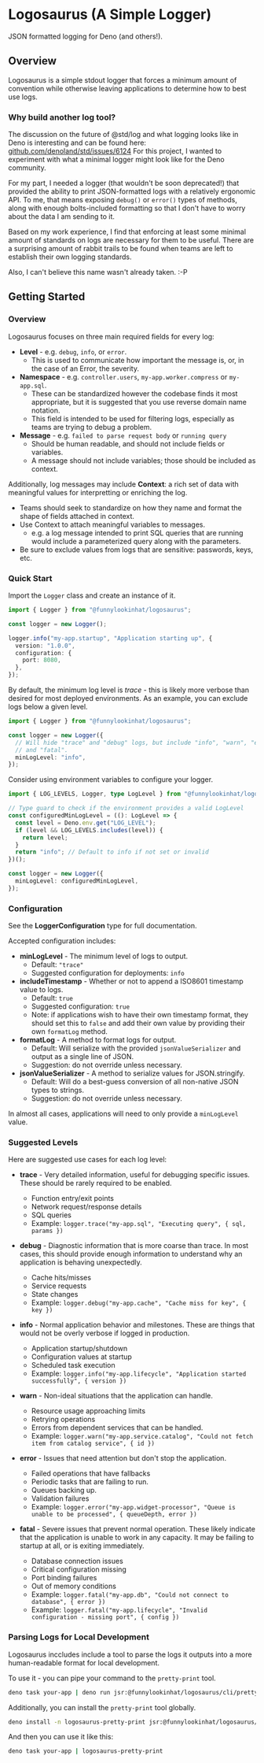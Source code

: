 # Logosaurus (A Simple Logger)

JSON formatted logging for Deno (and others!).

## Overview

Logosaurus is a simple stdout logger that forces a minimum amount of convention
while otherwise leaving applications to determine how to best use logs.

### Why build another log tool?

The discussion on the future of @std/log and what logging looks like in Deno is
interesting and can be found here:
[github.com/denoland/std/issues/6124](https://github.com/denoland/std/issues/6124)
For this project, I wanted to experiment with what a minimal logger might look
like for the Deno community.

For my part, I needed a logger (that wouldn't be soon deprecated!) that provided
the ability to print JSON-formatted logs with a relatively ergonomic API. To me,
that means exposing `debug()` or `error()` types of methods, along with enough
bolts-included formatting so that I don't have to worry about the data I am
sending to it.

Based on my work experience, I find that enforcing at least some minimal amount
of standards on logs are necessary for them to be useful. There are a surprising
amount of rabbit trails to be found when teams are left to establish their own
logging standards.

Also, I can't believe this name wasn't already taken. :-P

## Getting Started

### Overview

Logosaurus focuses on three main required fields for every log:

- **Level** - e.g. `debug`, `info`, or `error`.
  - This is used to communicate how important the message is, or, in the case of
    an Error, the severity.
- **Namespace** - e.g. `controller.users`, `my-app.worker.compress` or
  `my-app.sql`.
  - These can be standardized however the codebase finds it most appropriate,
    but it is suggested that you use reverse domain name notation.
  - This field is intended to be used for filtering logs, especially as teams
    are trying to debug a problem.
- **Message** - e.g. `failed to parse request body` or `running query`
  - Should be human readable, and should not include fields or variables.
  - A message should not include variables; those should be included as context.

Additionally, log messages may include **Context**: a rich set of data with
meaningful values for interpretting or enriching the log.

- Teams should seek to standardize on how they name and format the shape of
  fields attached in context.
- Use Context to attach meaningful variables to messages.
  - e.g. a log message intended to print SQL queries that are running would
    include a parameterized query along with the parameters.
- Be sure to exclude values from logs that are sensitive: passwords, keys, etc.

### Quick Start

Import the `Logger` class and create an instance of it.

```typescript
import { Logger } from "@funnylookinhat/logosaurus";

const logger = new Logger();

logger.info("my-app.startup", "Application starting up", {
  version: "1.0.0",
  configuration: {
    port: 8080,
  },
});
```

By default, the minimum log level is _trace_ - this is likely more verbose than
desired for most deployed environments. As an example, you can exclude logs
below a given level.

```typescript
import { Logger } from "@funnylookinhat/logosaurus";

const logger = new Logger({
  // Will hide "trace" and "debug" logs, but include "info", "warn", "error",
  // and "fatal".
  minLogLevel: "info",
});
```

Consider using environment variables to configure your logger.

```typescript
import { LOG_LEVELS, Logger, type LogLevel } from "@funnylookinhat/logosaurus";

// Type guard to check if the environment provides a valid LogLevel
const configuredMinLogLevel = ((): LogLevel => {
  const level = Deno.env.get("LOG_LEVEL");
  if (level && LOG_LEVELS.includes(level)) {
    return level;
  }
  return "info"; // Default to info if not set or invalid
})();

const logger = new Logger({
  minLogLevel: configuredMinLogLevel,
});
```

### Configuration

See the **LoggerConfiguration** type for full documentation.

Accepted configuration includes:

- **minLogLevel** - The minimum level of logs to output.
  - Default: `"trace"`
  - Suggested configuration for deployments: `info`
- **includeTimestamp** - Whether or not to append a ISO8601 timestamp value to
  logs.
  - Default: `true`
  - Suggested configuration: `true`
  - Note: if applications wish to have their own timestamp format, they should
    set this to `false` and add their own value by providing their own
    `formatLog` method.
- **formatLog** - A method to format logs for output.
  - Default: Will serialize with the provided `jsonValueSerializer` and output
    as a single line of JSON.
  - Suggestion: do not override unless necessary.
- **jsonValueSerializer** - A method to serialize values for JSON.stringify.
  - Default: Will do a best-guess conversion of all non-native JSON types to
    strings.
  - Suggestion: do not override unless necessary.

In almost all cases, applications will need to only provide a `minLogLevel`
value.

### Suggested Levels

Here are suggested use cases for each log level:

- **trace** - Very detailed information, useful for debugging specific issues.
  These should be rarely required to be enabled.
  - Function entry/exit points
  - Network request/response details
  - SQL queries
  - Example: `logger.trace("my-app.sql", "Executing query", { sql, params })`

- **debug** - Diagnostic information that is more coarse than trace. In most
  cases, this should provide enough information to understand why an application
  is behaving unexpectedly.
  - Cache hits/misses
  - Service requests
  - State changes
  - Example: `logger.debug("my-app.cache", "Cache miss for key", { key })`

- **info** - Normal application behavior and milestones. These are things that
  would not be overly verbose if logged in production.
  - Application startup/shutdown
  - Configuration values at startup
  - Scheduled task execution
  - Example:
    `logger.info("my-app.lifecycle", "Application started successfully", { version })`

- **warn** - Non-ideal situations that the application can handle.
  - Resource usage approaching limits
  - Retrying operations
  - Errors from dependent services that can be handled.
  - Example:
    `logger.warn("my-app.service.catalog", "Could not fetch item from catalog service", { id })`

- **error** - Issues that need attention but don't stop the application.
  - Failed operations that have fallbacks
  - Periodic tasks that are failing to run.
  - Queues backing up.
  - Validation failures
  - Example:
    `logger.error("my-app.widget-processor", "Queue is unable to be processed", { queueDepth, error })`

- **fatal** - Severe issues that prevent normal operation. These likely indicate
  that the application is unable to work in any capacity. It may be failing to
  startup at all, or is exiting immediately.
  - Database connection issues
  - Critical configuration missing
  - Port binding failures
  - Out of memory conditions
  - Example:
    `logger.fatal("my-app.db", "Could not connect to database", { error })`
  - Example:
    `logger.fatal("my-app.lifecycle", "Invalid configuration - missing port", { config })`

### Parsing Logs for Local Development

Logosaurus inccludes include a tool to parse the logs it outputs into a more
human-readable format for local development.

To use it - you can pipe your command to the `pretty-print` tool.

```bash
deno task your-app | deno run jsr:@funnylookinhat/logosaurus/cli/pretty-print.ts
```

Additionally, you can install the `pretty-print` tool globally.

```bash
deno install -n logosaurus-pretty-print jsr:@funnylookinhat/logosaurus/cli/pretty-print.ts
```

And then you can use it like this:

```bash
deno task your-app | logosaurus-pretty-print
```
